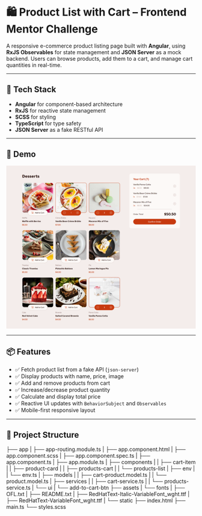 # 🛍️ Product List with Cart – Frontend Mentor Challenge

A responsive e-commerce product listing page built with **Angular**, using **RxJS Observables** for state management and **JSON Server** as a mock backend. Users can browse products, add them to a cart, and manage cart quantities in real-time.

---

## 🚀 Tech Stack

- **Angular** for component-based architecture
- **RxJS** for reactive state management
- **SCSS** for styling
- **TypeScript** for type safety
- **JSON Server** as a fake RESTful API

---

## 📸 Demo

![Alt text](/public/preview/Screencapture.png)

---

## 📦 Features

- ✅ Fetch product list from a fake API (`json-server`)
- ✅ Display products with name, price, image
- ✅ Add and remove products from cart
- ✅ Increase/decrease product quantity
- ✅ Calculate and display total price
- ✅ Reactive UI updates with `BehaviorSubject` and `Observables`
- ✅ Mobile-first responsive layout

---

## 🧱 Project Structure

├── app
|  ├── app-routing.module.ts
|  ├── app.component.html
|  ├── app.component.scss
|  ├── app.component.spec.ts
|  ├── app.component.ts
|  ├── app.module.ts
|  ├── components
|  |  ├── cart-item
|  |  ├── product-card
|  |  ├── products-cart
|  |  └── products-list
|  ├── env
|  |  └── env.ts
|  ├── models
|  |  ├── cart-product.model.ts
|  |  └── product.model.ts
|  ├── services
|  |  ├── cart-service.ts
|  |  └── products-service.ts
|  └── ui
|     └── add-to-cart-btn
├── assets
|  └── fonts
|     ├── OFL.txt
|     ├── README.txt
|     ├── RedHatText-Italic-VariableFont_wght.ttf
|     ├── RedHatText-VariableFont_wght.ttf
|     └── static
├── index.html
├── main.ts
└── styles.scss